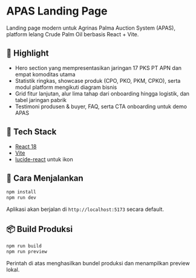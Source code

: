 # APAS Landing Page

Landing page modern untuk Agrinas Palma Auction System (APAS), platform lelang Crude Palm Oil berbasis React + Vite.

## 🚀 Highlight

- Hero section yang mempresentasikan jaringan 17 PKS PT APN dan empat komoditas utama
- Statistik ringkas, showcase produk (CPO, PKO, PKM, CPKO), serta modul platform mengikuti diagram bisnis
- Grid fitur lanjutan, alur lima tahap dari onboarding hingga logistik, dan tabel jaringan pabrik
- Testimoni produsen & buyer, FAQ, serta CTA onboarding untuk demo APAS

## 🧰 Tech Stack

- [React 18](https://react.dev/)
- [Vite](https://vitejs.dev/)
- [lucide-react](https://lucide.dev/) untuk ikon

## 🔧 Cara Menjalankan

```bash
npm install
npm run dev
```

Aplikasi akan berjalan di `http://localhost:5173` secara default.

## 📦 Build Produksi

```bash
npm run build
npm run preview
```

Perintah di atas menghasilkan bundel produksi dan menampilkan preview lokal.
